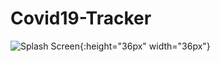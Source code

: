 # Covid19-Tracker

![Splash Screen](https://i2.paste.pics/35878768b8025adfa8d00ce9536754f1.png "Splash Activity"){:height="36px" width="36px"}
